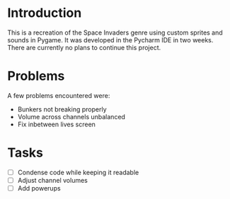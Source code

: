 # Introduction
This is a recreation of the Space Invaders genre using custom sprites and sounds in Pygame.
It was developed in the Pycharm IDE in two weeks.
There are currently no plans to continue this project.

# Problems
A few problems encountered were:
* Bunkers not breaking properly
* Volume across channels unbalanced
* Fix inbetween lives screen

# Tasks
- [ ] Condense code while keeping it readable
- [ ] Adjust channel volumes
- [ ] Add powerups
